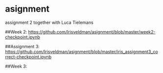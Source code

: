 # asignment

assignment 2 together with Luca Tielemans

##Week 2:
https://github.com/Irisveldman/asignment/blob/master/week2-checkpoint.ipynb

##Assignment 3: 
https://github.com/Irisveldman/asignment/blob/master/iris_assignment3_correct-checkpoint.ipynb

##Week 3: 
